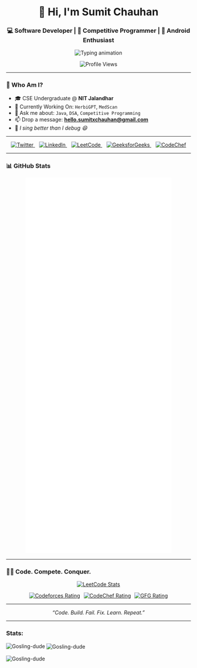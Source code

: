<h1 align="center">👋 Hi, I'm Sumit Chauhan</h1>
<h3 align="center">💻 Software Developer | 🎯 Competitive Programmer | 📱 Android Enthusiast</h3>

<p align="center">
  <img src="https://readme-typing-svg.herokuapp.com/?font=Fira+Code&size=24&pause=1000&color=FF6C00&center=true&vCenter=true&width=440&lines=Java+%7C+Android+%7C+DSA;Building+real-world+projects;Learning+never+stops+🚀" alt="Typing animation" />
</p>

<p align="center">
  <img src="https://komarev.com/ghpvc/?username=gosling-dude&label=Profile%20Views&color=0e75b6&style=flat" alt="Profile Views" />
</p>

---

### 🧠 Who Am I?

- 🎓 CSE Undergraduate @ **NIT Jalandhar**  
- 🔭 Currently Working On: `HerbiGPT`, `MedScan`  
- 💬 Ask me about: `Java`, `DSA`, `Competitive Programming`  
- 📫 Drop a message: **hello.sumitxchauhan@gmail.com**  
- 🎵 *I sing better than I debug 😄*

---
<p align="center">
  <a href="https://x.com/SumitCh48587631">
    <img src="https://img.icons8.com/color/48/twitter--v1.png" width="48" alt="Twitter" />
  </a>&nbsp;&nbsp;
  <a href="https://linkedin.com/in/sumit-chauhan-006399257/">
    <img src="https://img.icons8.com/color/48/linkedin.png" width="48" alt="LinkedIn" />
  </a>&nbsp;&nbsp;
  <a href="https://leetcode.com/sumit_chauhan_/">
    <img src="https://upload.wikimedia.org/wikipedia/commons/1/19/LeetCode_logo_black.png" width="48" alt="LeetCode" />
  </a>&nbsp;&nbsp;
  <a href="https://auth.geeksforgeeks.org/user/sumit_chauhan143">
    <img src="https://upload.wikimedia.org/wikipedia/commons/4/43/GeeksforGeeks.svg" width="48" alt="GeeksforGeeks" />
  </a>&nbsp;&nbsp;
  <a href="https://www.codechef.com/users/sumit_chauhan">
    <img src="https://cdn.codechef.com/images/cc-logo.svg" width="48" alt="CodeChef" />
  </a>
</p>

---
### 📊 GitHub Stats

<p align="center">
  <img src="https://github.com/gosling-dude/gosling-dude/blob/main/github-metrics.svg" alt="Metrics" />
</p>

---
### 👨‍💻 Code. Compete. Conquer.

<p align="center">
  <!-- LeetCode Stats Card -->
  <a href="https://leetcode.com/sumit_chauhan_/">
    <img src="https://leetcard.jacoblin.cool/sumit_chauhan_?theme=dark&font=Fira+Code&ext=contest" alt="LeetCode Stats" />
  </a>
</p>

<p align="center" style="display: flex; justify-content: center; gap: 10px; flex-wrap: wrap;">
  <!-- Codeforces -->
  <a href="https://codeforces.com/profile/SumitXorY" title="Codeforces">
    <img
      src="https://img.shields.io/badge/Codeforces-1500%2B-blue?style=for-the-badge&logo=codeforces&logoColor=white"
      alt="Codeforces Rating"
    />
  </a>

  <!-- CodeChef -->
  <a href="https://www.codechef.com/users/sumit_chauhan" title="CodeChef">
    <img
      src="https://img.shields.io/badge/CodeChef-2050%2B-orange?style=for-the-badge&logo=codechef&logoColor=white"
      alt="CodeChef Rating"
    />
  </a>

  <!-- GeeksforGeeks -->
  <a href="https://auth.geeksforgeeks.org/user/sumit_chauhan143/" title="GeeksforGeeks">
    <img
      src="https://img.shields.io/badge/GeeksforGeeks-1985%2B-darkgreen?style=for-the-badge&logo=geeksforgeeks&logoColor=white"
      alt="GFG Rating"
    />
  </a>
</p>


---

<p align="center"><i>“Code. Build. Fail. Fix. Learn. Repeat.”</i></p>

---

<h3 align="left">Stats:</h3>

<p><img align="left" src="https://github-readme-stats.vercel.app/api/top-langs?username=Gosling-dude&show_icons=true&locale=en&layout=compact" alt="Gosling-dude" /></p>

<p>&nbsp;<img align="center" src="https://github-readme-stats.vercel.app/api?username=Gosling-dude&show_icons=true&locale=en" alt="Gosling-dude" /></p>

<p><img align="center" src="https://github-readme-streak-stats.herokuapp.com/?user=Gosling-dude&" alt="Gosling-dude" /></p>

